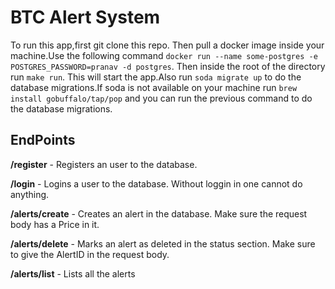 # BTC Alert System

To run this app,first git clone this repo. Then pull a docker image inside your machine.Use the following command `docker run --name some-postgres -e POSTGRES_PASSWORD=pranav -d postgres`. Then inside the root of the directory run `make run`. This will start the app.Also run `soda migrate up` to do the database migrations.If soda is not available on your machine run `brew install gobuffalo/tap/pop` and you can run the previous command to do the database migrations. 

## EndPoints


**/register** - Registers an user to the database.

**/login** - Logins a user to the database. Without loggin in one cannot do anything.

**/alerts/create** - Creates an alert in the database. Make sure the request body has a Price in it.

**/alerts/delete** - Marks an alert as deleted in the status section. Make sure to give the AlertID in the request body.

**/alerts/list** - Lists all the alerts


